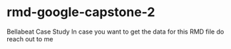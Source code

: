 # rmd-google-capstone-2
Bellabeat Case Study
In case you want to get the data for this RMD file do reach out to me
